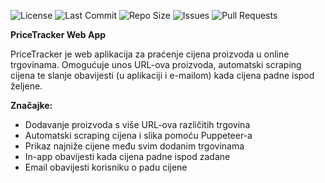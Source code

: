 ![License](https://img.shields.io/github/license/Krule305/PriceHawk)
![Last Commit](https://img.shields.io/github/last-commit/Krule305/PriceHawk)
![Repo Size](https://img.shields.io/github/repo-size/Krule305/PriceHawk)
![Issues](https://img.shields.io/github/issues/Krule305/PriceHawk)
![Pull Requests](https://img.shields.io/github/issues-pr/Krule305/PriceHawk)

**PriceTracker Web App**

PriceTracker je web aplikacija za praćenje cijena proizvoda u online trgovinama.
Omogućuje unos URL-ova proizvoda, automatski scraping cijena te slanje obavijesti (u aplikaciji i e-mailom) kada cijena padne ispod željene.

**Značajke:**
- Dodavanje proizvoda s više URL-ova različitih trgovina
- Automatski scraping cijena i slika pomoću Puppeteer-a
- Prikaz najniže cijene među svim dodanim trgovinama
- In-app obavijesti kada cijena padne ispod zadane
- Email obavijesti korisniku o padu cijene
